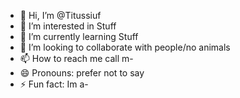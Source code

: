 - 👋 Hi, I’m @Titussiuf
- 👀 I’m interested in Stuff  
- 🌱 I’m currently learning Stuff
- 💞️ I’m looking to collaborate with people/no animals  
- 📫 How to reach me call m-
- 😄 Pronouns: prefer not to say  
- ⚡ Fun fact: Im a-

<!---
Titussiuf/Titussiuf is a ✨ special ✨ repository because its `README.md` (this file) appears on your GitHub profile.
You can click the Preview link to take a look at your changes.
--->
